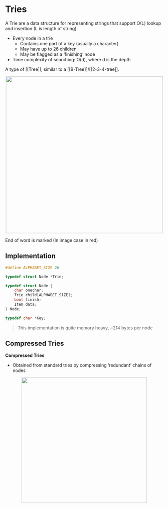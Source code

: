 # Tries
A Trie are a data structure for representing strings that support O(L) lookup and insertion (L is length of string).

- Every node in a trie
    - Contains one part of a key (usually a character)
    - May have up to 26 children
    - May be flagged as a ‘finishing’ node
- Time complexity of searching: O(d), where d is the depth

A type of [[Tree]], similar to a [[B-Tree]]/[[2-3-4-tree]].
<p align="center">
<img width= 500 src=https://lh5.googleusercontent.com/vqJIRFqHUFr6WWex3yCFYgzHsj149jRj0LDAhniI2xo224ocqOtL-QwgZeRNuDA6K64dc2Vt9ccfVovMt4kCk_o32_7iWbZtTan9BALReEpKb9tCA7G1fo2OYQGPBSp0EP12VQkhxGEIdtgjfMW7IaM> </p>
End of word is marked (In image case in red)


## Implementation
```c
#define ALPHABET_SIZE 26

typedef struct Node *Trie;

typedef struct Node {
	char onechar;
	Trie child[ALPHABET_SIZE];
	bool finish;
	Item data;
} Node;

typedef char *Key;
```
>This implementation is quite memory heavy, ~214 bytes per node



## Compressed Tries
**Compressed Tries**
- Obtained from standard tries by compressing ‘redundant’ chains of nodes
<p align="center">
<img width=400 src=https://lukakerr.github.io/assets/img/2521/text4.png> </p>
